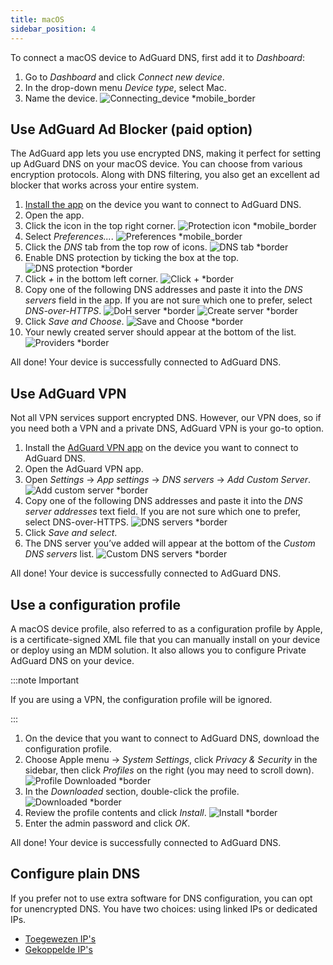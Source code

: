 ```yaml
---
title: macOS
sidebar_position: 4
---
```


To connect a macOS device to AdGuard DNS, first add it to _Dashboard_:

1. Go to _Dashboard_ and click _Connect new device_.
2. In the drop-down menu _Device type_, select Mac.
3. Name the device.
    ![Connecting_device \*mobile_border](https://cdn.adtidy.org/content/kb/dns/private/new_dns/connect/mac_ab/choose_mac.png)

## Use AdGuard Ad Blocker (paid option)

The AdGuard app lets you use encrypted DNS, making it perfect for setting up AdGuard DNS on your macOS device. You can choose from various encryption protocols. Along with DNS filtering, you also get an excellent ad blocker that works across your entire system.

1. [Install the app](https://adguard.com/adguard-mac/overview.html) on the device you want to connect to AdGuard DNS.
2. Open the app.
3. Click the icon in the top right corner.
    ![Protection icon \*mobile_border](https://cdn.adtidy.org/content/kb/dns/private/new_dns/connect/mac_ab/mac_step3.png)
4. Select _Preferences..._.
    ![Preferences \*mobile_border](https://cdn.adtidy.org/content/kb/dns/private/new_dns/connect/mac_ab/mac_step4.png)
5. Click the _DNS_ tab from the top row of icons.
    ![DNS tab \*border](https://cdn.adtidy.org/content/kb/dns/private/new_dns/connect/mac_ab/mac_step5.png)
6. Enable DNS protection by ticking the box at the top.
    ![DNS protection \*border](https://cdn.adtidy.org/content/kb/dns/private/new_dns/connect/mac_ab/mac_step6.png)
7. Click _+_ in the bottom left corner.
    ![Click + \*border](https://cdn.adtidy.org/content/kb/dns/private/new_dns/connect/mac_ab/mac_step7.png)
8. Copy one of the following DNS addresses and paste it into the _DNS servers_ field in the app. If you are not sure which one to prefer, select _DNS-over-HTTPS_.
    ![DoH server \*border](https://cdn.adtidy.org/content/kb/dns/private/new_dns/connect/mac_ab/mac_step8_1.png)
    ![Create server \*border](https://cdn.adtidy.org/content/kb/dns/private/new_dns/connect/mac_ab/mac_step8_2.png)
9. Click _Save and Choose_.
    ![Save and Choose \*border](https://cdn.adtidy.org/content/kb/dns/private/new_dns/connect/mac_ab/mac_step9.png)
10. Your newly created server should appear at the bottom of the list.
    ![Providers \*border](https://cdn.adtidy.org/content/kb/dns/private/new_dns/connect/mac_ab/mac_step10.png)

All done! Your device is successfully connected to AdGuard DNS.

## Use AdGuard VPN

Not all VPN services support encrypted DNS. However, our VPN does, so if you need both a VPN and a private DNS, AdGuard VPN is your go-to option.

1. Install the [AdGuard VPN app](https://adguard-vpn.com/mac/overview.html) on the device you want to connect to AdGuard DNS.
2. Open the AdGuard VPN app.
3. Open _Settings_ → _App settings_ → _DNS servers_ → _Add Custom Server_.
    ![Add custom server \*border](https://cdn.adtidy.org/content/kb/dns/private/new_dns/connect/mac_vpn/mac_step3.png)
4. Copy one of the following DNS addresses and paste it into the _DNS server addresses_ text field. If you are not sure which one to prefer, select DNS-over-HTTPS.
    ![DNS servers \*border](https://cdn.adtidy.org/content/kb/dns/private/new_dns/connect/mac_vpn/mac_step4.png)
5. Click _Save and select_.
6. The DNS server you’ve added will appear at the bottom of the _Custom DNS servers_ list.
    ![Custom DNS servers \*border](https://cdn.adtidy.org/content/kb/dns/private/new_dns/connect/mac_vpn/mac_step6.png)

All done! Your device is successfully connected to AdGuard DNS.

## Use a configuration profile

A macOS device profile, also referred to as a configuration profile by Apple, is a certificate-signed XML file that you can manually install on your device or deploy using an MDM solution. It also allows you to configure Private AdGuard DNS on your device.

:::note Important

If you are using a VPN, the configuration profile will be ignored.

:::

1. On the device that you want to connect to AdGuard DNS, download the configuration profile.
2. Choose Apple menu → _System Settings_, click _Privacy & Security_ in the sidebar, then click _Profiles_ on the right (you may need to scroll down).
    ![Profile Downloaded \*border](https://cdn.adtidy.org/content/kb/dns/private/new_dns/connect/mac_profile/mac_step2.png)
3. In the _Downloaded_ section, double-click the profile.
    ![Downloaded \*border](https://cdn.adtidy.org/content/kb/dns/private/new_dns/connect/mac_profile/mac_step3.png)
4. Review the profile contents and click _Install_.
    ![Install \*border](https://cdn.adtidy.org/content/kb/dns/private/new_dns/connect/mac_profile/mac_step4.png)
5. Enter the admin password and click _OK_.

All done! Your device is successfully connected to AdGuard DNS.

## Configure plain DNS

If you prefer not to use extra software for DNS configuration, you can opt for unencrypted DNS. You have two choices: using linked IPs or dedicated IPs.

- [Toegewezen IP's](/private-dns/connect-devices/other-options/dedicated-ip.md)
- [Gekoppelde IP's](/private-dns/connect-devices/other-options/linked-ip.md)
